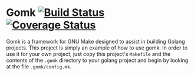 # Gomk [![Build Status](https://travis-ci.org/akutz/gomk.svg)](https://travis-ci.org/akutz/gomk) [![Coverage Status](https://coveralls.io/repos/akutz/gomk/badge.svg?branch=master&service=github)](https://coveralls.io/github/akutz/gomk?branch=master)

Gomk is a framework for GNU Make designed to assist in building Golang projects.
This project is simply an example of how to use gomk. In order to use it for
your own project, just copy this project's `Makefile` and the contents of the
`.gomk` directory to your  golang project and begin by looking at the file
`.gomk/config.mk`.
